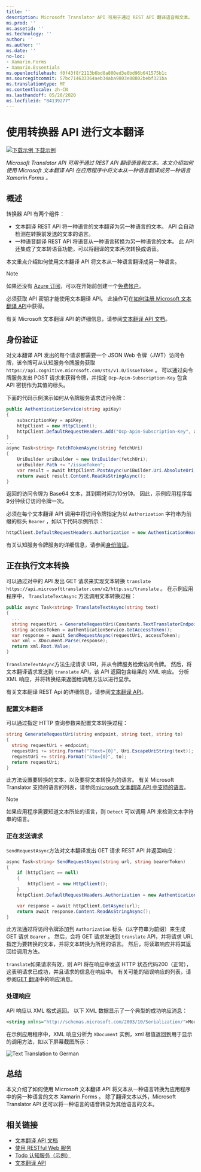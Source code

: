 ```yaml
---
title: ''
description: Microsoft Translator API 可用于通过 REST API 翻译语音和文本。 本文介绍如何使用 Microsoft 文本翻译 API 在应用程序中将文本从一种语言翻译成另一种语言 Xamarin.Forms 。
ms.prod: ''
ms.assetid: ''
ms.technology: ''
author: ''
ms.author: ''
ms.date: ''
no-loc:
- Xamarin.Forms
- Xamarin.Essentials
ms.openlocfilehash: f0f43f8f2113b6bd0a800ed3e0bd96b641575b1c
ms.sourcegitcommit: 57bc714633364aeb34aba9803e88802bebf321ba
ms.translationtype: MT
ms.contentlocale: zh-CN
ms.lasthandoff: 05/28/2020
ms.locfileid: "84139277"
---
```

# <a name="text-translation-using-the-translator-api"></a>使用转换器 API 进行文本翻译

[![下载示例](~/media/shared/download.png) 下载示例](https://docs.microsoft.com/samples/xamarin/xamarin-forms-samples/webservices-todocognitiveservices)

_Microsoft Translator API 可用于通过 REST API 翻译语音和文本。本文介绍如何使用 Microsoft 文本翻译 API 在应用程序中将文本从一种语言翻译成另一种语言 Xamarin.Forms 。_

## <a name="overview"></a>概述

转换器 API 有两个组件：

- 文本翻译 REST API 将一种语言的文本翻译为另一种语言的文本。 API 会自动检测在转换前发送的文本的语言。
- 一种语音翻译 REST API 将语音从一种语言转换为另一种语言的文本。 此 API 还集成了文本转语音功能，可以将翻译的文本再次转换成语音。

本文重点介绍如何使用文本翻译 API 将文本从一种语言翻译成另一种语言。

> [!NOTE]
> 如果还没有 [Azure 订阅](/azure/guides/developer/azure-developer-guide#understanding-accounts-subscriptions-and-billing)，可以在开始前创建一个[免费帐户](https://aka.ms/azfree-docs-mobileapps)。

必须获取 API 密钥才能使用文本翻译 API。 此操作可在[如何注册 Microsoft 文本翻译 API](/azure/cognitive-services/translator/translator-text-how-to-signup/)中获得。

有关 Microsoft 文本翻译 API 的详细信息，请参阅[文本翻译 API 文档](/azure/cognitive-services/translator/)。

## <a name="authentication"></a>身份验证

对文本翻译 API 发出的每个请求都需要一个 JSON Web 令牌（JWT）访问令牌，该令牌可从认知服务令牌服务获取 `https://api.cognitive.microsoft.com/sts/v1.0/issueToken` 。 可以通过向令牌服务发出 POST 请求来获得令牌，并指定 `Ocp-Apim-Subscription-Key` 包含 API 密钥作为其值的标头。

下面的代码示例演示如何从令牌服务请求访问令牌：

```csharp
public AuthenticationService(string apiKey)
{
    subscriptionKey = apiKey;
    httpClient = new HttpClient();
    httpClient.DefaultRequestHeaders.Add("Ocp-Apim-Subscription-Key", apiKey);
}
...
async Task<string> FetchTokenAsync(string fetchUri)
{
    UriBuilder uriBuilder = new UriBuilder(fetchUri);
    uriBuilder.Path += "/issueToken";
    var result = await httpClient.PostAsync(uriBuilder.Uri.AbsoluteUri, null);
    return await result.Content.ReadAsStringAsync();
}
```

返回的访问令牌为 Base64 文本，其到期时间为10分钟。 因此，示例应用程序每9分钟续订访问令牌一次。

必须在每个文本翻译 API 调用中将访问令牌指定为以 `Authorization` 字符串为前缀的标头 `Bearer` ，如以下代码示例所示：

```csharp
httpClient.DefaultRequestHeaders.Authorization = new AuthenticationHeaderValue("Bearer", bearerToken);
```

有关认知服务令牌服务的详细信息，请参阅[身份验证](/azure/cognitive-services/translator/reference/v3-0-reference#authentication)。

## <a name="performing-text-translation"></a>正在执行文本转换

可以通过对中的 API 发出 GET 请求来实现文本转换 `translate` `https://api.microsofttranslator.com/v2/http.svc/translate` 。 在示例应用程序中， `TranslateTextAsync` 方法调用文本转换过程：

```csharp
public async Task<string> TranslateTextAsync(string text)
{
  ...
  string requestUri = GenerateRequestUri(Constants.TextTranslatorEndpoint, text, "en", "de");
  string accessToken = authenticationService.GetAccessToken();
  var response = await SendRequestAsync(requestUri, accessToken);
  var xml = XDocument.Parse(response);
  return xml.Root.Value;
}
```

`TranslateTextAsync`方法生成请求 URI，并从令牌服务检索访问令牌。 然后，将文本翻译请求发送到 `translate` API，该 API 返回包含结果的 XML 响应。 分析 XML 响应，并将转换结果返回给调用方法以进行显示。

有关文本翻译 REST Api 的详细信息，请参阅[文本翻译 API](/azure/cognitive-services/translator/reference/v3-0-reference)。

### <a name="configuring-text-translation"></a>配置文本翻译

可以通过指定 HTTP 查询参数来配置文本转换过程：

```csharp
string GenerateRequestUri(string endpoint, string text, string to)
{
  string requestUri = endpoint;
  requestUri += string.Format("?text={0}", Uri.EscapeUriString(text));
  requestUri += string.Format("&to={0}", to);
  return requestUri;
}
```

此方法设置要转换的文本，以及要将文本转换为的语言。 有关 Microsoft Translator 支持的语言的列表，请参阅[microsoft 文本翻译 API 中支持的语言](/azure/cognitive-services/translator/languages/)。

> [!NOTE]
> 如果应用程序需要知道文本所处的语言，则 `Detect` 可以调用 API 来检测文本字符串的语言。

### <a name="sending-the-request"></a>正在发送请求

`SendRequestAsync`方法对文本翻译发出 GET 请求 REST API 并返回响应：

```csharp
async Task<string> SendRequestAsync(string url, string bearerToken)
{
    if (httpClient == null)
    {
        httpClient = new HttpClient();
    }
    httpClient.DefaultRequestHeaders.Authorization = new AuthenticationHeaderValue("Bearer", bearerToken);

    var response = await httpClient.GetAsync(url);
    return await response.Content.ReadAsStringAsync();
}
```

此方法通过将访问令牌添加到 `Authorization` 标头（以字符串为前缀）来生成 GET 请求 `Bearer` 。 然后，会将 GET 请求发送到 `translate` API，并将请求 URL 指定为要转换的文本，并将文本转换为所用的语言。 然后，将读取响应并将其返回给调用方法。

`translate`如果请求有效，则 API 将在响应中发送 HTTP 状态代码200（正常），这表明请求已成功，并且请求的信息在响应中。 有关可能的错误响应的列表，请参阅[GET 翻译](/azure/cognitive-services/translator/reference/v3-0-translate)中的响应消息。

### <a name="processing-the-response"></a>处理响应

API 响应以 XML 格式返回。 以下 XML 数据显示了一个典型的成功响应消息：

```xml
<string xmlns="http://schemas.microsoft.com/2003/10/Serialization/">Morgen kaufen gehen ein</string>
```

在示例应用程序中，XML 响应分析为 `XDocument` 实例，xml 根值返回到用于显示的调用方法，如以下屏幕截图所示：

![](text-translation-images/text-translation.png "Text Translation to German")

## <a name="summary"></a>总结

本文介绍了如何使用 Microsoft 文本翻译 API 将文本从一种语言转换为应用程序中的另一种语言的文本 Xamarin.Forms 。 除了翻译文本以外，Microsoft Translator API 还可以将一种语言的语音转录为其他语言的文本。

## <a name="related-links"></a>相关链接

- [文本翻译 API 文档](/azure/cognitive-services/translator/)
- [使用 RESTful Web 服务](~/xamarin-forms/data-cloud/web-services/rest.md)
- [Todo 认知服务（示例）](https://docs.microsoft.com/samples/xamarin/xamarin-forms-samples/webservices-todocognitiveservices)
- [文本翻译 API](/azure/cognitive-services/translator/reference/v3-0-reference)
